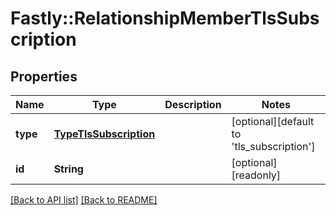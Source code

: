 # Fastly::RelationshipMemberTlsSubscription

## Properties

| Name | Type | Description | Notes |
| ---- | ---- | ----------- | ----- |
| **type** | [**TypeTlsSubscription**](TypeTlsSubscription.md) |  | [optional][default to &#39;tls_subscription&#39;] |
| **id** | **String** |  | [optional][readonly] |

[[Back to API list]](../../README.md#endpoints) [[Back to README]](../../README.md)


